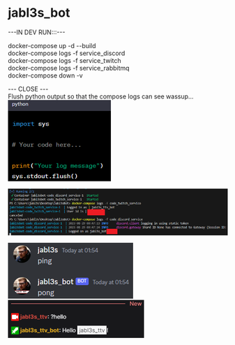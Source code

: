 # jabl3s_bot  
---IN DEV RUN:::---  

docker-compose up -d --build  
docker-compose logs -f service_discord    
docker-compose logs -f service_twitch  
docker-compose logs -f service_rabbitmq   
docker-compose down -v  
  
--- CLOSE ---  
Flush python output so that the compose logs can see wassup...  
![Alt text](assets/images/image-1.png)  
  
![Alt text](assets/images/image-2.png)
  
![Alt text](assets/images/image-4.png)  ![Alt text](assets/images/image-3.png)
